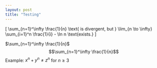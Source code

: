 ```yaml
---
layout: post
title: "Testing"
---
```

\[ 
\sum_{n=1}^\infty \frac{1}{n} 
\text{ is divergent, but } 
\lim_{n \to \infty} \sum_{i=1}^n \frac{1}{i} - \ln n \text{exists.} 
\]

$\sum_{n=1}^\infty \frac{1}{n}$
$$\sum_{n=1}^\infty \frac{1}{n}$$
Example: $x^{n}+y^{n} \neq z^{n}$ for $n \geq 3$
